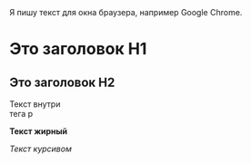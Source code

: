 
<html>
  <head>
   <title>Привет бро</title>
   <meta charset="utf-8">
   <meta name="keywords" content="мой сайт,html, привет бро">
   <link rel="shortcut icon" href=""/>
</head>
  <body>
   Я пишу текст для окна браузера, например Google Chrome.
   <h1>Это заголовок H1</h1>
   <h2>Это заголовок H2</h2>
   <p>Текст внутри <br>тега р</p>
   <p><b>Текст жирный</b></p>
   <p><em>Текст курсивом</em></p>
   <img src="ава века.jpg" alt="">
 </body>
</html>
